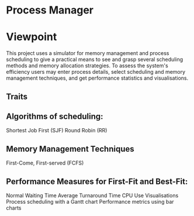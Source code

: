 # Process Manager
# Viewpoint

This project uses a simulator for memory management and process scheduling to give a practical means to see and grasp several scheduling methods and memory allocation strategies. To assess the system's efficiency users may enter process details, select scheduling and memory management techniques, and get performance statistics and visualisations.

## Traits

## Algorithms of scheduling:
Shortest Job First (SJF) 
Round Robin (RR) 

## Memory Management Techniques 
First-Come, 
First-served (FCFS)

## Performance Measures for First-Fit and Best-Fit:

Normal Waiting Time
Average Turnaround Time CPU Use Visualisations
Process scheduling with a Gantt chart
Performance metrics using bar charts
